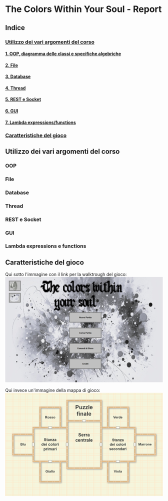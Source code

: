 # The Colors Within Your Soul - Report

## Indice
  ### [Utilizzo dei vari argomenti del corso](#Utilizzo-dei-vari-argomenti-del-corso)
  #### [1. OOP, diagramma delle classi e specifiche algebriche](#OOP)
  #### [2. File](#File)
  #### [3. Database](#Database)
  #### [4. Thread](#Thread)
  #### [5. REST e Socket](#REST-e-Socket)
  #### [6. GUI](#GUI)
  #### [7. Lambda expressions/functions](#Lambda-expressions-e-functions)
  ### [Caratteristiche del gioco](#Caratteristiche-del-gioco)

## Utilizzo dei vari argomenti del corso

### OOP

### File

### Database

### Thread

### REST e Socket

### GUI

### Lambda expressions e functions


## Caratteristiche del gioco

Qui sotto l'immagine con il link per la walktrough del gioco:
<a href="https://youtu.be/8sHqEgjV5qA">
  <img src="./img/Thumbnail.png" alt="Walkthrough" width="600px">
</a>

Qui invece un'immagine della mappa di gioco:
![Mappa](./img/MappaGioco.png)
